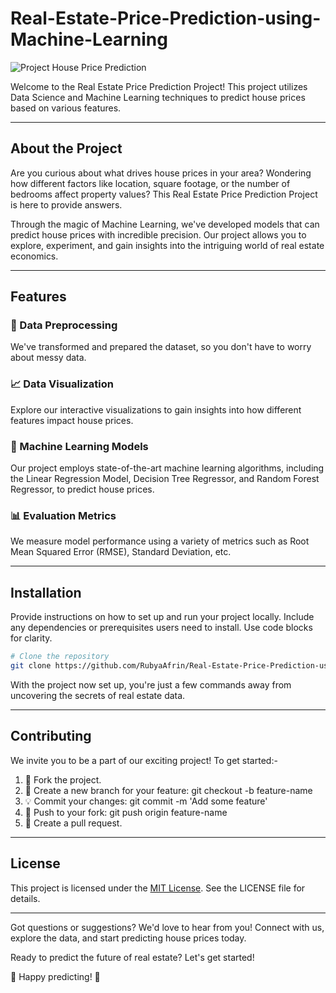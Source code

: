 # Real-Estate-Price-Prediction-using-Machine-Learning

![Project House Price Prediction](https://i0.wp.com/thecleverprogrammer.com/wp-content/uploads/2020/12/Machine-Learning-Project-on-House-Price-Prediction.png?fit=1280%2C720&ssl=1)

Welcome to the Real Estate Price Prediction Project! This project utilizes Data Science and Machine Learning techniques to predict house prices based on various features.

---

## About the Project

Are you curious about what drives house prices in your area? Wondering how different factors like location, square footage, or the number of bedrooms affect property values? This Real Estate Price Prediction Project is here to provide answers.

Through the magic of Machine Learning, we've developed models that can predict house prices with incredible precision. Our project allows you to explore, experiment, and gain insights into the intriguing world of real estate economics.

---

## Features

### 🧹 Data Preprocessing
We've transformed and prepared the dataset, so you don't have to worry about messy data.

### 📈 Data Visualization
Explore our interactive visualizations to gain insights into how different features impact house prices.

### 🤖 Machine Learning Models
Our project employs state-of-the-art machine learning algorithms, including the Linear Regression Model, Decision Tree Regressor, and Random Forest Regressor, to predict house prices.

### 📊 Evaluation Metrics
We measure model performance using a variety of metrics such as Root Mean Squared Error (RMSE), Standard Deviation, etc.

---

## Installation

Provide instructions on how to set up and run your project locally. Include any dependencies or prerequisites users need to install. Use code blocks for clarity.

```bash
# Clone the repository
git clone https://github.com/RubyaAfrin/Real-Estate-Price-Prediction-using-Machine-Learning.git
```

With the project now set up, you're just a few commands away from uncovering the secrets of real estate data.

---

## Contributing

We invite you to be a part of our exciting project! To get started:-

1) 🍴 Fork the project.
2) 🌟 Create a new branch for your feature: git checkout -b feature-name
3) 💡 Commit your changes: git commit -m 'Add some feature'
4) 🔀 Push to your fork: git push origin feature-name
5) 🚀 Create a pull request.

---

## License

This project is licensed under the [MIT License](LICENSE). See the LICENSE file for details.

---

Got questions or suggestions? We'd love to hear from you! Connect with us, explore the data, and start predicting house prices today. 

Ready to predict the future of real estate? Let's get started!

🏡 Happy predicting! 🚀



